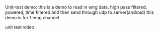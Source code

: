 Unit-test demo: this is a demo to read in emg data, high pass filtered, powered, time filtered and then send through udp to server(android)
this demo is for 1 emg channel


unit test video

